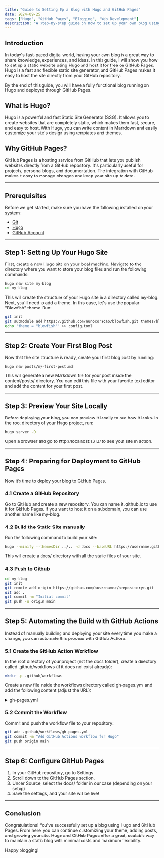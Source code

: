 ```yaml
---
title: "Guide to Setting Up a Blog with Hugo and GitHub Pages"
date: 2024-09-25
tags: ["Hugo", "GitHub Pages", "Blogging", "Web Development"]
description: "A step-by-step guide on how to set up your own blog using Hugo and GitHub Pages."
---
```


## Introduction

In today's fast-paced digital world, having your own blog is a great way to share knowledge, experiences, and ideas. In this guide, I will show you how to set up a static website using Hugo and host it for free on GitHub Pages. Hugo is a fast and flexible static site generator, and GitHub Pages makes it easy to host the site directly from your GitHub repository.

By the end of this guide, you will have a fully functional blog running on Hugo and deployed through GitHub Pages.

## What is Hugo?

Hugo is a powerful and fast Static Site Generator (SSG). It allows you to create websites that are completely static, which makes them fast, secure, and easy to host. With Hugo, you can write content in Markdown and easily customize your site's design using templates and themes.

## Why GitHub Pages?

GitHub Pages is a hosting service from GitHub that lets you publish websites directly from a GitHub repository. It's particularly useful for projects, personal blogs, and documentation. The integration with GitHub makes it easy to manage changes and keep your site up to date.

---

## Prerequisites

Before we get started, make sure you have the following installed on your system:

- [Git](https://git-scm.com/)
- [Hugo](https://gohugo.io/getting-started/installing/)
- [GitHub Account](https://github.com/)

---

## Step 1: Setting Up Your Hugo Site

First, create a new Hugo site on your local machine. Navigate to the directory where you want to store your blog files and run the following commands:

```bash
hugo new site my-blog
cd my-blog
```

This will create the structure of your Hugo site in a directory called my-blog.
Next, you'll need to add a theme. In this case, let's use the popular "Blowfish" theme. Run:

```bash
git init
git submodule add https://github.com/nunocoracao/blowfish.git themes/blowfish
echo 'theme = "blowfish"' >> config.toml
```
---

## Step 2: Create Your First Blog Post
Now that the site structure is ready, create your first blog post by running:

```bash
hugo new posts/my-first-post.md
```
This will generate a new Markdown file for your post inside the content/posts/ directory. You can edit this file with your favorite text editor and add the content for your first post.

---
## Step 3: Preview Your Site Locally
Before deploying your blog, you can preview it locally to see how it looks. In the root directory of your Hugo project, run:
```bash
hugo server -D
```
Open a browser and go to http://localhost:1313/ to see your site in action.

---
## Step 4: Preparing for Deployment to GitHub Pages
Now it’s time to deploy your blog to GitHub Pages.

### 4.1 Create a GitHub Repository
Go to GitHub and create a new repository. You can name it <username>.github.io to use it for GitHub Pages. If you want to host it on a subdomain, you can use another name like my-blog.

### 4.2 Build the Static Site manually
Run the following command to build your site:
```bash
hugo --minify --themesDir ../.. -d docs --baseURL https://username.github.io/
```
This will create a docs/ directory with all the static files of your site.

### 4.3 Push to Github
```bash
cd my-blog
git init
git remote add origin https://github.com/<username>/<repository>.git
git add .
git commit -m "Initial commit"
git push -u origin main
```

---

## Step 5: Automating the Build with GitHub Actions
Instead of manually building and deploying your site every time you make a change, you can automate this process with GitHub Actions.

### 5.1 Create the GitHub Action Workflow
In the root directory of your project (not the docs folder), create a directory called .github/workflows (if it does not exist already):

```bash
mkdir -p .github/workflows
```
Create a new file inside the workflows directory called gh-pages.yml and add the following content (adjust the URL):

<details>
<summary>gh-pages.yml</summary>

```bash
# Sample workflow for building and deploying a Hugo site to GitHub Pages
name: Blowfish Docs Deploy

on:
  # Runs on pushes targeting the default branch
  push:
    branches: ["main"]
#
  # Allows you to run this workflow manually from the Actions tab
  workflow_dispatch:

# Sets permissions of the GITHUB_TOKEN to allow deployment to GitHub Pages
permissions:
  contents: read
  pages: write
  id-token: write

# Allow one concurrent deployment
concurrency:
  group: "pages"
  cancel-in-progress: true

# Default to bash
defaults:
  run:
    shell: bash

jobs:
  # Build job
  build:
    runs-on: ubuntu-latest
    env:
      HUGO_VERSION: 0.102.3
    steps:
      - name: Install Hugo CLI
        run: |
          wget -O ${{ runner.temp }}/hugo.deb https://github.com/gohugoio/hugo/releases/download/v${HUGO_VERSION}/hugo_extended_${HUGO_VERSION}_Linux-64bit.deb \
          && sudo dpkg -i ${{ runner.temp }}/hugo.deb
      - name: Checkout
        uses: actions/checkout@v4
        with:
          submodules: recursive
      - name: Setup Pages
        id: pages
        uses: actions/configure-pages@v5
      - name: Build with Hugo
        env:
          HUGO_ENVIRONMENT: production
          HUGO_ENV: production
        run: |
          hugo --minify --themesDir ../.. -d docs --baseURL https://username.github.io/
          echo "Build completed"
          ls -la docs
      - name: Upload artifact
        uses: actions/upload-pages-artifact@v3
        with:
          path: ./docs


  # Deployment job
  deploy:
    environment:
      name: github-pages
      url: https://emrehayta.github.io/
    runs-on: ubuntu-latest
    needs: build
    steps:
      - name: Deploy to GitHub Pages
        id: deployment
        uses: actions/deploy-pages@v4
```
</details>

### 5.2 Commit the Workflow
Commit and push the workflow file to your repository:
```bash
git add .github/workflows/gh-pages.yml
git commit -m "Add GitHub Actions workflow for Hugo"
git push origin main
```


---
## Step 6: Configure GitHub Pages
1. In your GitHub repository, go to Settings
2. Scroll down to the GitHub Pages section.
3. Under Source, select the docs/ folder in our case (depending on your setup)
4. Save the settings, and your site will be live!

---

## Conclusion
Congratulations! You've successfully set up a blog using Hugo and GitHub Pages. From here, you can continue customizing your theme, adding posts, and growing your site. Hugo and GitHub Pages offer a great, scalable way to maintain a static blog with minimal costs and maximum flexibility.

Happy blogging!

